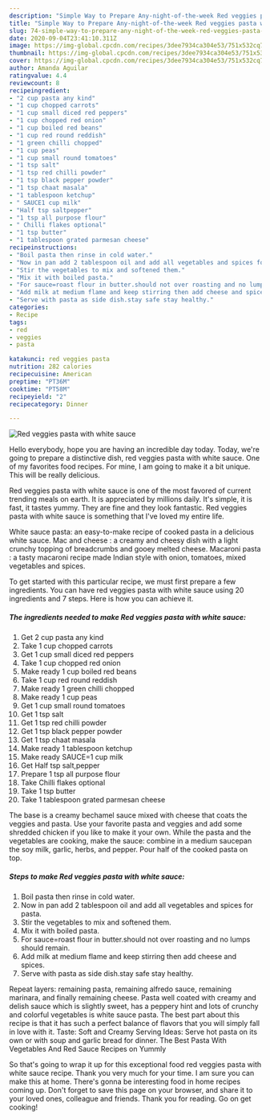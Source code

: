 ```yaml
---
description: "Simple Way to Prepare Any-night-of-the-week Red veggies pasta with white sauce"
title: "Simple Way to Prepare Any-night-of-the-week Red veggies pasta with white sauce"
slug: 74-simple-way-to-prepare-any-night-of-the-week-red-veggies-pasta-with-white-sauce
date: 2020-09-04T23:41:10.311Z
image: https://img-global.cpcdn.com/recipes/3dee7934ca304e53/751x532cq70/red-veggies-pasta-with-white-sauce-recipe-main-photo.jpg
thumbnail: https://img-global.cpcdn.com/recipes/3dee7934ca304e53/751x532cq70/red-veggies-pasta-with-white-sauce-recipe-main-photo.jpg
cover: https://img-global.cpcdn.com/recipes/3dee7934ca304e53/751x532cq70/red-veggies-pasta-with-white-sauce-recipe-main-photo.jpg
author: Amanda Aguilar
ratingvalue: 4.4
reviewcount: 8
recipeingredient:
- "2 cup pasta any kind"
- "1 cup chopped carrots"
- "1 cup small diced red peppers"
- "1 cup chopped red onion"
- "1 cup boiled red beans"
- "1 cup red round reddish"
- "1 green chilli chopped"
- "1 cup peas"
- "1 cup small round tomatoes"
- "1 tsp salt"
- "1 tsp red chilli powder"
- "1 tsp black pepper powder"
- "1 tsp chaat masala"
- "1 tablespoon ketchup"
- " SAUCE1 cup milk"
- "Half tsp saltpepper"
- "1 tsp all purpose flour"
- " Chilli flakes optional"
- "1 tsp butter"
- "1 tablespoon grated parmesan cheese"
recipeinstructions:
- "Boil pasta then rinse in cold water."
- "Now in pan add 2 tablespoon oil and add all vegetables and spices for pasta."
- "Stir the vegetables to mix and softened them."
- "Mix it with boiled pasta."
- "For sauce=roast flour in butter.should not over roasting and no lumps should remain."
- "Add milk at medium flame and keep stirring then add cheese and spices."
- "Serve with pasta as side dish.stay safe stay healthy."
categories:
- Recipe
tags:
- red
- veggies
- pasta

katakunci: red veggies pasta 
nutrition: 282 calories
recipecuisine: American
preptime: "PT36M"
cooktime: "PT58M"
recipeyield: "2"
recipecategory: Dinner

---
```



![Red veggies pasta with white sauce](https://img-global.cpcdn.com/recipes/3dee7934ca304e53/751x532cq70/red-veggies-pasta-with-white-sauce-recipe-main-photo.jpg)

Hello everybody, hope you are having an incredible day today. Today, we're going to prepare a distinctive dish, red veggies pasta with white sauce. One of my favorites food recipes. For mine, I am going to make it a bit unique. This will be really delicious.

Red veggies pasta with white sauce is one of the most favored of current trending meals on earth. It is appreciated by millions daily. It's simple, it is fast, it tastes yummy. They are fine and they look fantastic. Red veggies pasta with white sauce is something that I've loved my entire life.

White sauce pasta: an easy-to-make recipe of cooked pasta in a delicious white sauce. Mac and cheese : a creamy and cheesy dish with a light crunchy topping of breadcrumbs and gooey melted cheese. Macaroni pasta : a tasty macaroni recipe made Indian style with onion, tomatoes, mixed vegetables and spices.


To get started with this particular recipe, we must first prepare a few ingredients. You can have red veggies pasta with white sauce using 20 ingredients and 7 steps. Here is how you can achieve it.

<!--inarticleads1-->

##### The ingredients needed to make Red veggies pasta with white sauce:

1. Get 2 cup pasta any kind
1. Take 1 cup chopped carrots
1. Get 1 cup small diced red peppers
1. Take 1 cup chopped red onion
1. Make ready 1 cup boiled red beans
1. Take 1 cup red round reddish
1. Make ready 1 green chilli chopped
1. Make ready 1 cup peas
1. Get 1 cup small round tomatoes
1. Get 1 tsp salt
1. Get 1 tsp red chilli powder
1. Get 1 tsp black pepper powder
1. Get 1 tsp chaat masala
1. Make ready 1 tablespoon ketchup
1. Make ready  SAUCE=1 cup milk
1. Get Half tsp salt,pepper
1. Prepare 1 tsp all purpose flour
1. Take  Chilli flakes optional
1. Take 1 tsp butter
1. Take 1 tablespoon grated parmesan cheese


The base is a creamy bechamel sauce mixed with cheese that coats the veggies and pasta. Use your favorite pasta and veggies and add some shredded chicken if you like to make it your own. While the pasta and the vegetables are cooking, make the sauce: combine in a medium saucepan the soy milk, garlic, herbs, and pepper. Pour half of the cooked pasta on top. 

<!--inarticleads2-->

##### Steps to make Red veggies pasta with white sauce:

1. Boil pasta then rinse in cold water.
1. Now in pan add 2 tablespoon oil and add all vegetables and spices for pasta.
1. Stir the vegetables to mix and softened them.
1. Mix it with boiled pasta.
1. For sauce=roast flour in butter.should not over roasting and no lumps should remain.
1. Add milk at medium flame and keep stirring then add cheese and spices.
1. Serve with pasta as side dish.stay safe stay healthy.


Repeat layers: remaining pasta, remaining alfredo sauce, remaining marinara, and finally remaining cheese. Pasta well coated with creamy and delish sauce which is slightly sweet, has a peppery hint and lots of crunchy and colorful vegetables is white sauce pasta. The best part about this recipe is that it has such a perfect balance of flavors that you will simply fall in love with it. Taste: Soft and Creamy Serving Ideas: Serve hot pasta on its own or with soup and garlic bread for dinner. The Best Pasta With Vegetables And Red Sauce Recipes on Yummly 

So that's going to wrap it up for this exceptional food red veggies pasta with white sauce recipe. Thank you very much for your time. I am sure you can make this at home. There's gonna be interesting food in home recipes coming up. Don't forget to save this page on your browser, and share it to your loved ones, colleague and friends. Thank you for reading. Go on get cooking!
